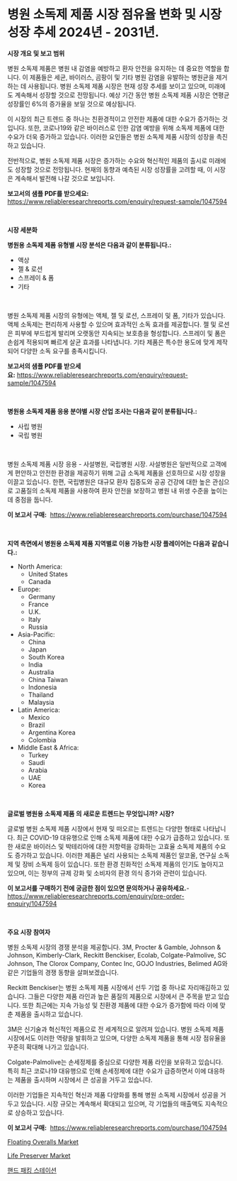 <p><h1>병원 소독제 제품 시장 점유율 변화 및 시장 성장 추세 2024년 - 2031년.</h1></p><p><strong>시장 개요 및 보고 범위</strong></p>
<p><p>병원 소독제 제품은 병원 내 감염을 예방하고 환자 안전을 유지하는 데 중요한 역할을 합니다. 이 제품들은 세균, 바이러스, 곰팡이 및 기타 병원 감염을 유발하는 병원균을 제거하는 데 사용됩니다. 병원 소독제 제품 시장은 현재 성장 추세를 보이고 있으며, 미래에도 계속해서 성장할 것으로 전망됩니다. 예상 기간 동안 병원 소독제 제품 시장은 연평균 성장률인 6%의 증가율을 보일 것으로 예상됩니다.</p><p>이 시장의 최근 트렌드 중 하나는 친환경적이고 안전한 제품에 대한 수요가 증가하는 것입니다. 또한, 코로나19와 같은 바이러스로 인한 감염 예방을 위해 소독제 제품에 대한 수요가 더욱 증가하고 있습니다. 이러한 요인들은 병원 소독제 제품 시장의 성장을 촉진하고 있습니다.</p><p>전반적으로, 병원 소독제 제품 시장은 증가하는 수요와 혁신적인 제품의 출시로 미래에도 성장할 것으로 전망됩니다. 현재의 동향과 예측된 시장 성장률을 고려할 때, 이 시장은 계속해서 발전해 나갈 것으로 보입니다.</p></p>
<p><strong>보고서의 샘플 PDF를 받으세요:</strong> <a href="https://www.reliableresearchreports.com/enquiry/request-sample/1047594">https://www.reliableresearchreports.com/enquiry/request-sample/1047594</a></p>
<p>&nbsp;</p>
<p><strong>시장 세분화</strong></p>
<p><strong>병원용 소독제 제품 유형별 시장 분석은 다음과 같이 분류됩니다.:</strong></p>
<p><ul><li>액상</li><li>젤 & 로션</li><li>스프레이 & 폼</li><li>기타</li></ul></p>
<p>&nbsp;</p>
<p><p>병원 소독제 제품 시장의 유형에는 액체, 젤 및 로션, 스프레이 및 폼, 기타가 있습니다. 액체 소독제는 편리하게 사용할 수 있으며 효과적인 소독 효과를 제공합니다. 젤 및 로션은 피부에 부드럽게 발리며 오랫동안 지속되는 보호층을 형성합니다. 스프레이 및 폼은 손쉽게 적용되며 빠르게 살균 효과를 나타냅니다. 기타 제품은 특수한 용도에 맞게 제작되어 다양한 소독 요구를 충족시킵니다.</p></p>
<p><strong>보고서의 샘플 PDF를 받으세요:</strong>&nbsp;<a href="https://www.reliableresearchreports.com/enquiry/request-sample/1047594">https://www.reliableresearchreports.com/enquiry/request-sample/1047594</a></p>
<p>&nbsp;</p>
<p><strong> 병원용 소독제 제품 응용 분야별 시장 산업 조사는 다음과 같이 분류됩니다.:</strong></p>
<p><ul><li>사립 병원</li><li>국립 병원</li></ul></p>
<p>&nbsp;</p>
<p><p>병원 소독제 제품 시장 응용 - 사설병원, 국립병원 시장. 사설병원은 일반적으로 고객에게 편안하고 안전한 환경을 제공하기 위해 고급 소독제 제품을 선호하므로 시장 성장을 이끌고 있습니다. 한편, 국립병원은 대규모 환자 집중도와 공공 건강에 대한 높은 관심으로 고품질의 소독제 제품을 사용하여 환자 안전을 보장하고 병원 내 위생 수준을 높이는데 중점을 둡니다.</p></p>
<p><strong>이 보고서 구매:</strong>&nbsp; <a href="https://www.reliableresearchreports.com/purchase/1047594">https://www.reliableresearchreports.com/purchase/1047594</a></p>
<p>&nbsp;</p>
<p><strong>지역 측면에서 병원용 소독제 제품 지역별로 이용 가능한 시장 플레이어는 다음과 같습니다.:</strong></p>
<p><ul>
    <li>
        North America:
        <ul>
            <li>United States</li>
            <li>Canada</li>
        </ul>
    </li>
    <li>
        Europe:
        <ul>
            <li>Germany</li>
            <li>France</li>
            <li>U.K.</li>
            <li>Italy</li>
            <li>Russia</li>
        </ul>
    </li>
    <li>
        Asia-Pacific:
        <ul>
            <li>China</li>
            <li>Japan</li>
            <li>South Korea</li>
            <li>India</li>
            <li>Australia</li>
            <li>China Taiwan</li>
            <li>Indonesia</li>
            <li>Thailand</li>
            <li>Malaysia</li>
        </ul>
    </li>
    <li>
        Latin America:
        <ul>
            <li>Mexico</li>
            <li>Brazil</li>
            <li>Argentina Korea</li>
            <li>Colombia</li>
        </ul>
    </li>
    <li>
        Middle East & Africa:
        <ul>
            <li>Turkey</li>
            <li>Saudi</li>
            <li>Arabia</li>
            <li>UAE</li>
            <li>Korea</li>
        </ul>
    </li>
    </ul></p>
<p>&nbsp;</p>
<p><strong>글로벌 병원용 소독제 제품 의 새로운 트렌드는 무엇입니까? 시장?</strong></p>
<p><p>글로벌 병원 소독제 제품 시장에서 현재 및 떠오르는 트렌드는 다양한 형태로 나타납니다. 최근 COVID-19 대유행으로 인해 소독제 제품에 대한 수요가 급증하고 있습니다. 또한 새로운 바이러스 및 박테리아에 대한 저항력을 강화하는 고효율 소독제 제품의 수요도 증가하고 있습니다. 이러한 제품은 널리 사용되는 소독제 제품인 알코올, 연구실 소독제 및 장비 소독제 등이 있습니다. 또한 환경 친화적인 소독제 제품의 인기도 높아지고 있으며, 이는 정부의 규제 강화 및 소비자의 환경 의식 증가와 관련이 있습니다.</p></p>
<p><strong>이 보고서를 구매하기 전에 궁금한 점이 있으면 문의하거나 공유하세요.</strong>- <a href="https://www.reliableresearchreports.com/enquiry/pre-order-enquiry/1047594">https://www.reliableresearchreports.com/enquiry/pre-order-enquiry/1047594</a></p>
<p>&nbsp;</p>
<p><strong>주요 시장 참여자</strong></p>
<p><p>병원 소독제 시장의 경쟁 분석을 제공합니다. 3M, Procter & Gamble, Johnson & Johnson, Kimberly-Clark, Reckitt Benckiser, Ecolab, Colgate-Palmolive, SC Johnson, The Clorox Company, Contec Inc, GOJO Industries, Belimed AG와 같은 기업들의 경쟁 동향을 살펴보겠습니다.</p><p>Reckitt Benckiser는 병원 소독제 제품 시장에서 선두 기업 중 하나로 자리매김하고 있습니다. 그들은 다양한 제품 라인과 높은 품질의 제품으로 시장에서 큰 주목을 받고 있습니다. 또한 최근에는 지속 가능성 및 친환경 제품에 대한 수요가 증가함에 따라 이에 맞춘 제품을 출시하고 있습니다.</p><p>3M은 신기술과 혁신적인 제품으로 전 세계적으로 알려져 있습니다. 병원 소독제 제품 시장에서도 이러한 역량을 발휘하고 있으며, 다양한 소독제 제품을 통해 시장 점유율을 꾸준히 확대해 나가고 있습니다.</p><p>Colgate-Palmolive는 손세정제를 중심으로 다양한 제품 라인을 보유하고 있습니다. 특히 최근 코로나19 대유행으로 인해 손세정제에 대한 수요가 급증하면서 이에 대응하는 제품을 출시하며 시장에서 큰 성공을 거두고 있습니다.</p><p>이러한 기업들은 지속적인 혁신과 제품 다양화를 통해 병원 소독제 시장에서 성공을 거두고 있습니다. 시장 규모는 계속해서 확대되고 있으며, 각 기업들의 매출액도 지속적으로 상승하고 있습니다.</p></p>
<p><strong>이 보고서 구매:</strong>&nbsp;&nbsp;<a href="https://www.reliableresearchreports.com/purchase/1047594">https://www.reliableresearchreports.com/purchase/1047594</a></p>
<p><p><a href="https://github.com/mauripalmi/Market-Research-Report-List-2/blob/main/floating-overalls-market.md">Floating Overalls Market</a></p><p><a href="https://github.com/gulaimolin/Market-Research-Report-List-3/blob/main/life-preserver-market.md">Life Preserver Market</a></p><p><a href="https://medium.com/@mujgankortalih/%EC%86%90-%ED%8F%AC%EC%9E%A5-%EC%8A%A4%ED%85%8C%EC%9D%B4%EC%85%98-%EC%8B%9C%EC%9E%A5%EC%9D%80-%EC%8B%9C%EC%9E%A5-%EC%A0%90%EC%9C%A0%EC%9C%A8-%EC%8B%9C%EC%9E%A5-%EB%8F%99%ED%96%A5-%EB%B0%8F-%EC%8B%9C%EC%9E%A5-%EC%84%B1%EC%9E%A5%EC%97%90-%EB%8C%80%ED%95%9C-%EC%A0%95%EB%B3%B4%EB%A5%BC-%EC%A0%9C%EA%B3%B5%ED%95%A9%EB%8B%88%EB%8B%A4-382edfa60091">핸드 패킹 스테이션</a></p></p>
